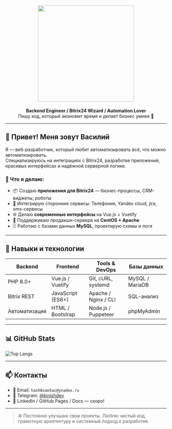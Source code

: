 <h1 align="center">
  <img src="https://pravovest.ru/bitrix/app/kinish.svg" width="300" />
</h1>

<p align="center">
  <b>Backend Engineer / Bitrix24 Wizard / Automation Lover</b><br/>
  Пишу код, который экономит время и делает бизнес умнее 🧠
</p>

---

## 👋 Привет! Меня зовут Василий

Я — веб-разработчик, который любит автоматизировать всё, что можно автоматизировать.  
Специализируюсь на интеграциях с Bitrix24, разработке приложений, красивых интерфейсах и надёжной серверной логике.

### 🚀 Что я делаю:

- 📦 Создаю **приложения для Bitrix24** — бизнес-процессы, CRM-виджеты, роботы
- 🔄 Интегрирую сторонние сервисы: Телефония, Yandex cloud, jira, sms-сервисы
- 🌐 Делаю **современные интерфейсы** на Vue.js + Vuetify
- 🧰 Поддерживаю продакшн-сервера на **CentOS + Apache**
- 🗄 Работаю с базами данных **MySQL**, проектирую схемы и логи

---

## 🧠 Навыки и технологии

| Backend       | Frontend          | Tools & DevOps         | Базы данных     |
| ------------- | ----------------- | ----------------------- | ---------------- |
| PHP 8.0+      | Vue.js / Vuetify  | Git, cURL, systemd      | MySQL / MariaDB  |
| Bitrix REST   | JavaScript (ES6+) | Apache / Nginx / CLI    | SQL-анализ       |
| Автоматизация | HTML / Bootstrap  | Node.js / Puppeteer     | phpMyAdmin       |

---

## 📊 GitHub Stats

![Top Langs](https://github-readme-stats.vercel.app/api/top-langs/?username=kinish&hide_progress=true&theme=dark)

---

## 📫 Контакты

- 📧 Email: `hash0xae5ac@ynadex.ru`
- 🧠 Telegram: [@kinishdev](https://t.me/kinishvac)
- 🔗 LinkedIn / GitHub Pages / Docs — скоро!

---

> ⚙️ Постоянно улучшаю свои проекты. Люблю чистый код, грамотную архитектуру и системный подход к разработке.
